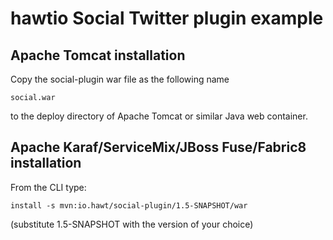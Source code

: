 # hawtio Social Twitter plugin example

## Apache Tomcat installation

Copy the social-plugin war file as the following name

    social.war

to the deploy directory of Apache Tomcat or similar Java web container.

## Apache Karaf/ServiceMix/JBoss Fuse/Fabric8 installation

From the CLI type:

    install -s mvn:io.hawt/social-plugin/1.5-SNAPSHOT/war

(substitute 1.5-SNAPSHOT with the version of your choice)
